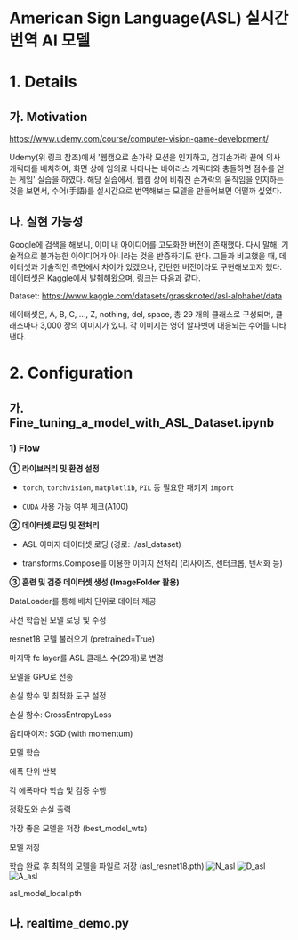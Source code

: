 # American Sign Language(ASL) 실시간 번역 AI 모델

# 1. Details
## 가. Motivation
https://www.udemy.com/course/computer-vision-game-development/

Udemy(위 링크 참조)에서 '웹캠으로 손가락 모션을 인지하고, 검지손가락 끝에 의사 캐릭터를 배치하여, 화면 상에 임의로 나타나는 바이러스 캐릭터와 충돌하면 점수를 얻는 게임' 실습을 하였다. 해당 실습에서, 웹캠 상에 비춰진 손가락의 움직임을 인지하는 것을 보면서, 수어(手語)를 실시간으로 번역해보는 모델을 만들어보면 어떨까 싶었다.

## 나. 실현 가능성
Google에 검색을 해보니, 이미 내 아이디어를 고도화한 버전이 존재했다. 다시 말해, 기술적으로 불가능한 아이디어가 아니라는 것을 반증하기도 한다. 그들과 비교했을 때, 데이터셋과 기술적인 측면에서 차이가 있겠으나, 간단한 버전이라도 구현해보고자 했다. 데이터셋은 Kaggle에서 발췌해왔으며, 링크는 다음과 같다.

Dataset: https://www.kaggle.com/datasets/grassknoted/asl-alphabet/data

데이터셋은, A, B, C, ..., Z, nothing, del, space, 총 29 개의 클래스로 구성되며, 클래스마다 3,000 장의 이미지가 있다. 각 이미지는 영어 알파벳에 대응되는 수어를 나타낸다.

# 2. Configuration
## 가. Fine_tuning_a_model_with_ASL_Dataset.ipynb
### 1) Flow
**① 라이브러리 및 환경 설정**
- `torch`, `torchvision`, `matplotlib`, `PIL` 등 필요한 패키지 `import`

- `CUDA` 사용 가능 여부 체크(A100)

**② 데이터셋 로딩 및 전처리**
- ASL 이미지 데이터셋 로딩 (경로: ./asl_dataset)

- transforms.Compose를 이용한 이미지 전처리 (리사이즈, 센터크롭, 텐서화 등)

**③ 훈련 및 검증 데이터셋 생성 (ImageFolder 활용)**

DataLoader를 통해 배치 단위로 데이터 제공

사전 학습된 모델 로딩 및 수정

resnet18 모델 불러오기 (pretrained=True)

마지막 fc layer를 ASL 클래스 수(29개)로 변경

모델을 GPU로 전송

손실 함수 및 최적화 도구 설정

손실 함수: CrossEntropyLoss

옵티마이저: SGD (with momentum)

모델 학습

에폭 단위 반복

각 에폭마다 학습 및 검증 수행

정확도와 손실 출력

가장 좋은 모델을 저장 (best_model_wts)

모델 저장

학습 완료 후 최적의 모델을 파일로 저장 (asl_resnet18.pth)
![N_asl](https://github.com/user-attachments/assets/1d5753e7-576b-4b40-b542-c1c58b78b24c)
![D_asl](https://github.com/user-attachments/assets/a922c6c5-6a75-47c8-bac9-ef9346a13bbe)
![A_asl](https://github.com/user-attachments/assets/b961f4a2-c6ed-4043-b78f-3790594ab68f)



asl_model_local.pth
## 나. realtime_demo.py
